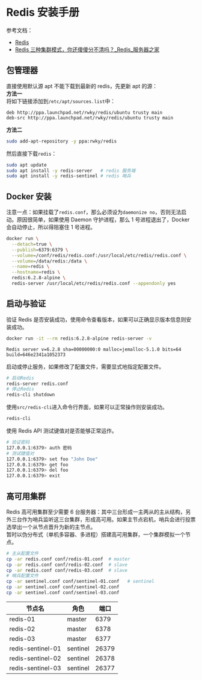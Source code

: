 
# Redis 安装手册
参考文档：

- [Redis](https://redis.io/)
- [Redis 三种集群模式，你还傻傻分不清吗？_Redis_服务器之家](http://www.zzvips.com/article/142376.html)

## 包管理器
直接使用默认源 apt 不能下载到最新的 redis，先更新 apt 的源：<br />**方法一**<br />将如下链接添加到`/etc/apt/sources.list`中：
```
deb http://ppa.launchpad.net/rwky/redis/ubuntu trusty main
deb-src http://ppa.launchpad.net/rwky/redis/ubuntu trusty main
```
**方法二**
```bash
sudo add-apt-repository -y ppa:rwky/redis
```
然后直接下载`redis`：
```bash
sudo apt update
sudo apt install -y redis-server   # redis 服务端
sudo apt install -y redis-sentinel # redis 哨兵
```

## Docker 安装
注意一点：如果挂载了`redis.conf`，那么必须设为`daemonize no`，否则无法启动。原因很简单，如果使用 Daemon 守护进程，那么 1 号进程退出了，Docker 会自动停止，所以得阻塞住 1 号进程。
```bash
docker run \
  --detach=true \
  --publish=6379:6379 \
  --volume=/conf/redis/redis.conf:/usr/local/etc/redis/redis.conf \
  --volume=/data/redis:/data \
  --name=redis \
  --hostname=redis \
  redis:6.2.8-alpine \
  redis-server /usr/local/etc/redis/redis.conf --appendonly yes
```

## 启动与验证
验证 Redis 是否安装成功，使用命令查看版本，如果可以正确显示版本信息则安装成功。
```bash
docker run -it --rm redis:6.2.8-alpine redis-server -v 
```
```
Redis server v=6.2.8 sha=00000000:0 malloc=jemalloc-5.1.0 bits=64 build=646e2341a1052373
```
启动或停止服务，如果修改了配置文件，需要显式地指定配置文件。
```bash
# 启动Redis
redis-server redis.conf
# 停止Redis
redis-cli shutdown
```
使用`src/redis-cli`进入命令行界面，如果可以正常操作则安装成功。
```bash
redis-cli
```
使用 Redis API 测试键值对是否能够正常运作。
```bash
# 验证密码
127.0.0.1:6379> auth 密码
# 测试键值对
127.0.0.1:6379> set foo "John Doe"
127.0.0.1:6379> get foo
127.0.0.1:6379> del foo
127.0.0.1:6379> exit
```

## 高可用集群
Redis 高可用集群至少需要 6 台服务器：其中三台形成一主两从的主从结构，另外三台作为哨兵监听这三台集群，形成高可用。如果主节点宕机，哨兵会进行投票选举出一个从节点晋升为新的主节点。<br />暂时以伪分布式（单机多容器、多进程）搭建高可用集群，一个集群模拟一个节点。
```bash
# 主从配置文件
cp -ar redis.conf conf/redis-01.conf  # master
cp -ar redis.conf conf/redis-02.conf  # slave
cp -ar redis.conf conf/redis-03.conf  # slave
# 哨兵配置文件
cp -ar sentinel.conf conf/sentinel-01.conf   # sentinel
cp -ar sentinel.conf conf/sentinel-02.conf
cp -ar sentinel.conf conf/sentinel-03.conf
```
| 节点名 | 角色 | 端口 |
| --- | --- | --- |
| redis-01 | master | 6379 |
| redis-02 | master | 6378 |
| redis-03 | master | 6377 |
| redis-sentinel-01 | sentinel | 26379 |
| redis-sentinel-02 | sentinel | 26378 |
| redis-sentinel-03 | sentinel | 26377 |

